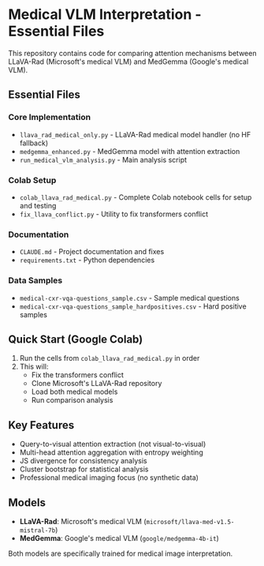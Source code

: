 # Medical VLM Interpretation - Essential Files

This repository contains code for comparing attention mechanisms between LLaVA-Rad (Microsoft's medical VLM) and MedGemma (Google's medical VLM).

## Essential Files

### Core Implementation
- `llava_rad_medical_only.py` - LLaVA-Rad medical model handler (no HF fallback)
- `medgemma_enhanced.py` - MedGemma model with attention extraction
- `run_medical_vlm_analysis.py` - Main analysis script

### Colab Setup
- `colab_llava_rad_medical.py` - Complete Colab notebook cells for setup and testing
- `fix_llava_conflict.py` - Utility to fix transformers conflict

### Documentation
- `CLAUDE.md` - Project documentation and fixes
- `requirements.txt` - Python dependencies

### Data Samples
- `medical-cxr-vqa-questions_sample.csv` - Sample medical questions
- `medical-cxr-vqa-questions_sample_hardpositives.csv` - Hard positive samples

## Quick Start (Google Colab)

1. Run the cells from `colab_llava_rad_medical.py` in order
2. This will:
   - Fix the transformers conflict
   - Clone Microsoft's LLaVA-Rad repository
   - Load both medical models
   - Run comparison analysis

## Key Features

- Query-to-visual attention extraction (not visual-to-visual)
- Multi-head attention aggregation with entropy weighting
- JS divergence for consistency analysis
- Cluster bootstrap for statistical analysis
- Professional medical imaging focus (no synthetic data)

## Models

- **LLaVA-Rad**: Microsoft's medical VLM (`microsoft/llava-med-v1.5-mistral-7b`)
- **MedGemma**: Google's medical VLM (`google/medgemma-4b-it`)

Both models are specifically trained for medical image interpretation.